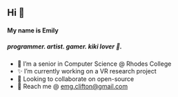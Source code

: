 ## Hi 👋

#### My name is Emily
##### programmer. artist. gamer. kiki lover :tiger:.

- 🔭 I’m a senior in Computer Science @ Rhodes College 
- ✨ I’m currently working on a VR research project 
- 👯 Looking to collaborate on open-source
- 🌱 Reach me @ emg.clifton@gmail.com

<!--
**emilyclifton/emilyclifton** is a ✨ _special_ ✨ repository because its `README.md` (this file) appears on your GitHub profile.

Here are some ideas to get you started:

- 🤔 I’m looking for help with ...
- 💬 Ask me about ...
- 📫 How to reach me: ...
- 😄 Pronouns: ...
- ⚡ Fun fact: ...
-->
